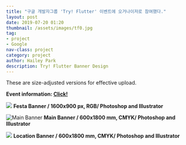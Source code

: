 ```yaml
---
title: "구글 개발자그룹 'Try! Flutter' 이벤트에 오거나이저로 참여했다."
layout: post
date: 2019-07-20 01:20
thumbnail: /assets/images/tf0.jpg
tag:
- project
- Google
nav-class: project
category: project
author: Hailey Park
description: Try! Flutter Banner Design
---
```


These are size-adjusted versions for effective upload.
<br>


**Event information: <a href="https://festa.io/events/373">Click!</a>**
<br>




![](http://pullingoff.github.io/assets/images/tf0.jpg)
**Festa Banner / 1600x900 px, RGB/ Photoshop and Illustrator**
<br>



![Main Banner](http://pullingoff.github.io/assets/images/tf1.jpg)
**Main Banner / 600x1800 mm, CMYK/ Photoshop and Illustrator**
<br>



![](http://pullingoff.github.io/assets/images/tf2.jpg)
**Location Banner / 600x1800 mm, CMYK/ Photoshop and Illustrator**

<br>
